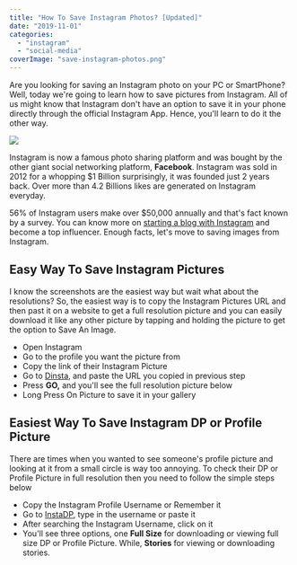 ```yaml
---
title: "How To Save Instagram Photos? [Updated]"
date: "2019-11-01"
categories: 
  - "instagram"
  - "social-media"
coverImage: "save-instagram-photos.png"
---
```


Are you looking for saving an Instagram photo on your PC or SmartPhone? Well, today we're going to learn how to save pictures from Instagram. All of us might know that Instagram don't have an option to save it in your phone directly through the official Instagram App. Hence, you'll learn to do it the other way.

[![](posts/2019/11/images/download.png)](https://3.bp.blogspot.com/-Xk8mOsk10so/WFEaFqKd_dI/AAAAAAAAEPE/cFxWe_h8eWwQYku-8kETDzeMROCU6p6GwCLcB/s1600/download.png)

Instagram is now a famous photo sharing platform and was bought by the other giant social networking platform, **Facebook**. Instagram was sold in 2012 for a whopping $1 Billion surprisingly, it was founded just 2 years back. Over more than 4.2 Billions likes are generated on Instagram everyday.

56% of Instagram users make over $50,000 annually and that's fact known by a survey. You can know more on [starting a blog with Instagram](https://sastaeinstein.com/blogging-with-instagram/) and become a top influencer. Enough facts, let's move to saving images from Instagram.

## Easy Way To Save Instagram Pictures

I know the screenshots are the easiest way but wait what about the resolutions? So, the easiest way is to copy the Instagram Pictures URL and then past it on a website to get a full resolution picture and you can easily download it like any other picture by tapping and holding the picture to get the option to Save An Image.

- Open Instagram
- Go to the profile you want the picture from
- Copy the link of their Instagram Picture
- Go to [Dinsta](https://dinsta.com), and paste the URL you copied in previous step
- Press **GO,** and you'll see the full resolution picture below
- Long Press On Picture to save it in your gallery

## Easiest Way To Save Instagram DP or Profile Picture

There are times when you wanted to see someone's profile picture and looking at it from a small circle is way too annoying. To check their DP or Profile Picture in full resolution then you need to follow the simple steps below

- Copy the Instagram Profile Username or Remember it
- Go to [InstaDP](https://www.instadp.com/), type in the username or paste it
- After searching the Instagram Username, click on it
- You'll see three options, one **Full Size** for downloading or viewing full size DP or Profile Picture. While, **Stories** for viewing or downloading stories.

